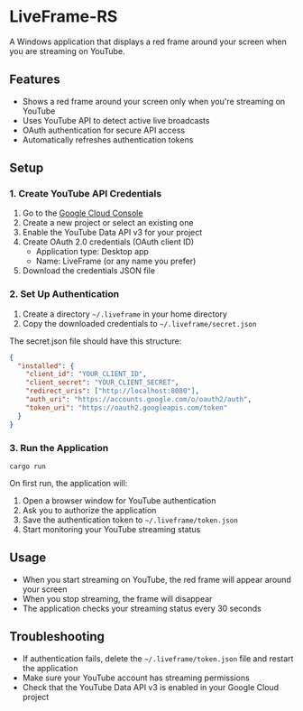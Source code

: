 # LiveFrame-RS

A Windows application that displays a red frame around your screen when you are streaming on YouTube.

## Features

- Shows a red frame around your screen only when you're streaming on YouTube
- Uses YouTube API to detect active live broadcasts
- OAuth authentication for secure API access
- Automatically refreshes authentication tokens

## Setup

### 1. Create YouTube API Credentials

1. Go to the [Google Cloud Console](https://console.cloud.google.com/)
2. Create a new project or select an existing one
3. Enable the YouTube Data API v3 for your project
4. Create OAuth 2.0 credentials (OAuth client ID)
   - Application type: Desktop app
   - Name: LiveFrame (or any name you prefer)
5. Download the credentials JSON file

### 2. Set Up Authentication

1. Create a directory `~/.liveframe` in your home directory
2. Copy the downloaded credentials to `~/.liveframe/secret.json`

The secret.json file should have this structure:
```json
{
  "installed": {
    "client_id": "YOUR_CLIENT_ID",
    "client_secret": "YOUR_CLIENT_SECRET",
    "redirect_uris": ["http://localhost:8080"],
    "auth_uri": "https://accounts.google.com/o/oauth2/auth",
    "token_uri": "https://oauth2.googleapis.com/token"
  }
}
```

### 3. Run the Application

```
cargo run
```

On first run, the application will:
1. Open a browser window for YouTube authentication
2. Ask you to authorize the application
3. Save the authentication token to `~/.liveframe/token.json`
4. Start monitoring your YouTube streaming status

## Usage

- When you start streaming on YouTube, the red frame will appear around your screen
- When you stop streaming, the frame will disappear
- The application checks your streaming status every 30 seconds

## Troubleshooting

- If authentication fails, delete the `~/.liveframe/token.json` file and restart the application
- Make sure your YouTube account has streaming permissions
- Check that the YouTube Data API v3 is enabled in your Google Cloud project